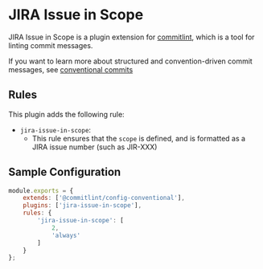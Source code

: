 # JIRA Issue in Scope

JIRA Issue in Scope is a plugin extension for [commitlint](https://github.com/conventional-changelog/commitlint), which is a tool for linting commit messages.

If you want to learn more about structured and convention-driven commit messages, see [conventional commits](https://www.conventionalcommits.org/en/v1.0.0/)

## Rules

This plugin adds the following rule:
+ `jira-issue-in-scope`:
  + This rule ensures that the `scope` is defined, and is formatted as a JIRA issue number (such as JIR-XXX)

## Sample Configuration
```js
module.exports = {
	extends: ['@commitlint/config-conventional'],
	plugins: ['jira-issue-in-scope'],
	rules: {
		'jira-issue-in-scope': [
			2, 
			'always'
		]
	}
};
```
